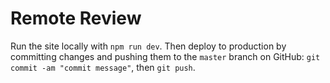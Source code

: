 # Remote Review

Run the site locally with `npm run dev`. Then deploy to production by committing changes and pushing them to the `master` branch on GitHub: `git commit -am "commit message"`, then `git push`.
